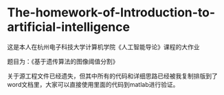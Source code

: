 # The-homework-of-Introduction-to-artificial-intelligence
这是本人在杭州电子科技大学计算机学院《人工智能导论》课程的大作业  

题目为：《基于遗传算法的图像阈值分割》  

关于源工程文件已经遗失，但其中所有的代码和详细思路已经被我复制排版到了word文档里，大家可以直接使用里面的代码到matlab进行验证。
